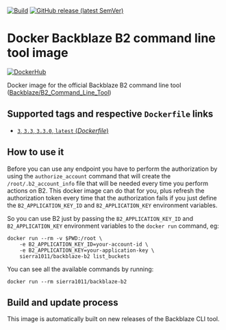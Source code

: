 [![Build](https://github.com/Sierra1011/backblaze-b2/actions/workflows/build.yml/badge.svg)](https://github.com/Sierra1011/backblaze-b2/actions/workflows/build.yml)
[![GitHub release (latest SemVer)](https://img.shields.io/github/v/release/Sierra1011/backblaze-b2?logo=github&sort=semver)](https://github.com/Sierra1011/backblaze-b2/releases)
# Docker Backblaze B2 command line tool image

[![DockerHub](https://dockeri.co/image/sierra1011/backblaze-b2)](https://hub.docker.com/r/sierra1011/backblaze-b2)

Docker image for the official Backblaze B2 command line tool ([Backblaze/B2_Command_Line_Tool](https://github.com/Backblaze/B2_Command_Line_Tool))

## Supported tags and respective `Dockerfile` links

-	[`3`, `3.3`, `3.3.0`, `latest` (*Dockerfile*)](https://github.com/sierra1011/backblaze-b2/blob/master/Dockerfile)

## How to use it

Before you can use any endpoint you have to perform the authorization by using the `authorize_account` command that will create the `/root/.b2_account_info` file that will be needed every time you perform actions on B2.
This docker image can do that for you, plus refresh the authorization token every time that the authorization fails if you just define the `B2_APPLICATION_KEY_ID` and `B2_APPLICATION_KEY` environment variables.

So you can use B2 just by passing the `B2_APPLICATION_KEY_ID` and `B2_APPLICATION_KEY` environment variables to the `docker run` command, eg:

```
docker run --rm -v $PWD:/root \
    -e B2_APPLICATION_KEY_ID=your-account-id \
    -e B2_APPLICATION_KEY=your-application-key \
    sierra1011/backblaze-b2 list_buckets
```

You can see all the available commands by running:

```
docker run --rm sierra1011/backblaze-b2
```
## Build and update process

This image is automatically built on new releases of the Backblaze CLI tool.
